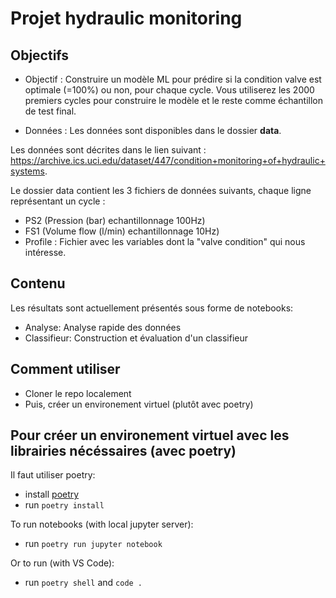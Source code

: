 # Projet hydraulic monitoring

## Objectifs

* Objectif : Construire un modèle ML pour prédire si la condition valve est optimale (=100%) ou non, pour chaque cycle. Vous utiliserez les 2000 premiers cycles pour construire le modèle et le reste comme échantillon de test final.   

* Données : Les données sont disponibles dans le dossier **data**. 

Les données sont décrites dans le lien suivant : https://archive.ics.uci.edu/dataset/447/condition+monitoring+of+hydraulic+systems. 

Le dossier data contient les 3 fichiers de données suivants, chaque ligne représentant un cycle : 
* PS2 (Pression (bar) echantillonnage 100Hz) 
* FS1 (Volume flow (l/min) echantillonnage 10Hz) 
* Profile : Fichier avec les variables dont la "valve condition" qui nous intéresse. 


## Contenu
Les résultats sont actuellement présentés sous forme de notebooks:
* Analyse: Analyse rapide des données
* Classifieur: Construction et évaluation d'un classifieur

## Comment utiliser
* Cloner le repo localement
* Puis, créer un environement virtuel (plutôt avec poetry)

## Pour créer un environement virtuel avec les librairies nécéssaires (avec poetry)
Il faut utiliser poetry:
* install [poetry](https://python-poetry.org/docs/)
* run `poetry install`

To run notebooks (with local jupyter server):
* run `poetry run jupyter notebook`

Or to run (with VS Code):
* run `poetry shell` and `code .`

